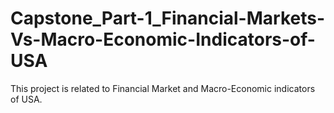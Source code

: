 # Capstone_Part-1_Financial-Markets-Vs-Macro-Economic-Indicators-of-USA
This project is related to Financial Market and Macro-Economic indicators of USA.
